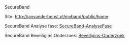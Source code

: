 SecureBand 

Site:  http://janvanderhenst.nl/myband/public/home

SecureBand Analyse fase: [SecureBand-AnalyseFase]

SecureBand Beveiligins Onderzoek: [Beveiligins-Onderzoek]



[SecureBand-AnalyseFase]: <SecureBand-AnalyseFase.pdf>
[Beveiligins-Onderzoek]: <beveiligin-onderzoek.pdf>

